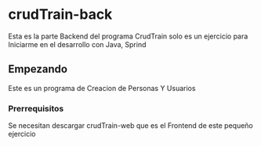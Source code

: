 # crudTrain-back

Esta es la parte Backend del programa CrudTrain solo es un ejercicio para Iniciarme en el desarrollo con Java, Sprind

## Empezando

Este es un programa de Creacion de Personas Y Usuarios 

### Prerrequisitos

Se necesitan descargar crudTrain-web que es el Frontend de este pequeño ejercicio
